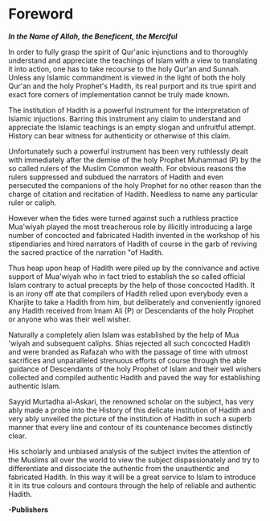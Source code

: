 Foreword
========

***In the Name of Allah, the Beneficent, the Merciful***

In order to fully grasp the spirit of Qur'anic injunctions and to
thoroughly understand and appreciate the teachings of Islam with a view
to translating it into action, one has to take recourse to the holy
Qur'an and Sunnah. Unless any Islamic commandment is viewed in the light
of both the holy Qur'an and the holy Prophet's Hadith, its real purport
and its true spirit and exact fore corners of implementation cannot be
truly made known.

The institution of Hadith is a powerful instrument for the
interpretation of Islamic injuctions. Barring this instrument any claim
to understand and appreciate the Islamic teachings is an empty slogan
and unfruitful attempt. History can bear witness for authenticity or
otherwise of this claim.

Unfortunately such a powerful instrument has been very ruthlessly dealt
with immediately after the demise of the holy Prophet Muhammad (P) by
the so called rulers of the Muslim Common­ wealth. For obvious reasons
the rulers suppressed and subdued the narrators of Hadith and even
persecuted the companions of the holy Prophet for no other reason than
the charge of citation and recitation of Hadith. Needless to name any
particular ruler or caliph.

However when the tides were turned against such a ruthless practice
Mua'wiyah played the most treacherous role by illicitly introducing a
large number of concocted and fabricated Hadith invented in the workshop
of his stipendiaries and hired narrators of Hadith of course in the garb
of reviving the sacred practice of the narration "of Hadith.

Thus heap upon heap of Hadith were piled up by the connivance and active
support of Mua'wiyah who in fact tried to establish the so called
official Islam contrary to actual precepts by the help of those
concocted Hadith. It is an irony off ate that compilers of Hadith relied
upon everybody even a Kharjite to take a Hadith from him, but
deliberately and conveniently ignored any Hadith received from Imam Ali
(P) or Descendants of the holy Prophet or anyone who was their well­
wisher.

Naturally a completely alien Islam was established by the help of Mua
'wiyah and subsequent caliphs. Shias rejected all such concocted Hadith
and were branded as Rafazah who with the passage of time with utmost
sacrifices and unparalleled strenuous efforts of course through the able
guidance of Descendants of the holy Prophet of Islam and their well­
wishers collected and compiled authentic Hadith and paved the way for
establishing authentic Islam.

Sayyid Murtadha al-Askari, the renowned scholar on the subject, has very
ably made a probe into the History of this delicate institution of
Hadith and very ably unveiled the picture of the institution of Hadith
in such a superb manner that every line and contour of its countenance
becomes distinctly clear.

His scholarly and unbiased analysis of the subject invites the attention
of the Muslims all over the world to view the subject dispassionately
and try to differentiate and dissociate the authentic from the
unauthentic and fabricated Hadith. In this way it will be a great
service to Islam to introduce it in its true colours and contours
through the help of reliable and authentic Hadith.

**-Publishers**


